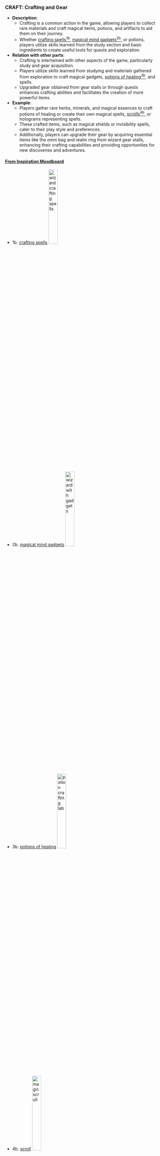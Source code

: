 ### CRAFT: Crafting and Gear

- **Description**: 
  - Crafting is a common action in the game, allowing players to collect rare materials and craft magical items, potions, and artifacts to aid them on their journey. 
  - Whether [crafting spells<sup>1b</sup>](https://www.pinterest.co.uk/pin/539798705352333905/), [magical mind gadgets<sup>2b</sup>](https://www.pinterest.co.uk/pin/539798705352319769/), or potions, players utilize skills learned from the study section and basic ingredients to create useful tools for quests and exploration. 
- **Relation with other parts**: 
  - Crafting is intertwined with other aspects of the game, particularly study and gear acquisition. 
  - Players utilize skills learned from studying and materials gathered from exploration to craft magical gadgets, [potions of healing<sup>3b</sup>](https://www.pinterest.co.uk/pin/539798705352378646/), and spells. 
  - Upgraded gear obtained from gear stalls or through quests enhances crafting abilities and facilitates the creation of more powerful items.
- **Example**: 
  - Players gather rare herbs, minerals, and magical essences to craft potions of healing or create their own magical spells, [scrolls<sup>4b</sup>](https://www.pinterest.co.uk/pin/539798705352333887/), or holograms representing spells. 
  - These crafted items, such as magical shields or invisibility spells, cater to their play style and preferences. 
  - Additionally, players can upgrade their gear by acquiring essential items like the omni bag and realm ring from wizard gear stalls, enhancing their crafting capabilities and providing opportunities for new discoveries and adventures.

#### [From Inspiration Moodboard](https://www.pinterest.co.uk/serapath/finalwiz/)

- 1b. [crafting spells](https://www.pinterest.co.uk/pin/539798705352333905/)
[<img width="25%" alt="wizard crafting spells" src="https://i.pinimg.com/564x/a2/82/d2/a282d270860fee6b5e2640ca8cd2613c.jpg">](https://www.pinterest.co.uk/pin/539798705352333905/)

- 2b. [magical mind gadgets](https://www.pinterest.co.uk/pin/539798705352319769/)
[<img width="25%" alt="wizard with gadgets" src="https://i.pinimg.com/564x/0e/5e/e9/0e5ee91e961eca050646e6a83afeb494.jpg">](https://www.pinterest.co.uk/pin/539798705352319769/)

- 3b. [potions of healing](https://www.pinterest.co.uk/pin/539798705352378646/)
[<img width="25%" alt="potion crafting lab" src="https://i.pinimg.com/564x/ef/3c/a8/ef3ca852503ec37df91a75955b557ff7.jpg">](https://www.pinterest.co.uk/pin/539798705352378646/)

- 4b. [scroll](https://www.pinterest.co.uk/pin/539798705352333887/)
[<img width="25%" alt="magic scroll" src="https://i.pinimg.com/564x/ea/e8/fd/eae8fd9c376301e6f89b15b07566b958.jpg">](https://www.pinterest.co.uk/pin/539798705352333887/)
